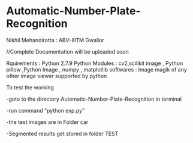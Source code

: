 # Automatic-Number-Plate-Recognition
Nikhil Mehandiratta : ABV-IIITM Gwalior 

//Complete Documentation will be uploaded soon

Rquirements : Python 2.7.9 
              Python Modules : cv2,scilikit image , Python pillow ,Python Image , numpy , matplotlib 
              softwares : Image magik of any other image viewer supported by python
              
To test the working  

-goto to the directory Automatic-Number-Plate-Recognition
 in terminal 

-run command "python exp.py"

-the test images are in Folder car

-Segmented results get stored in folder TEST
